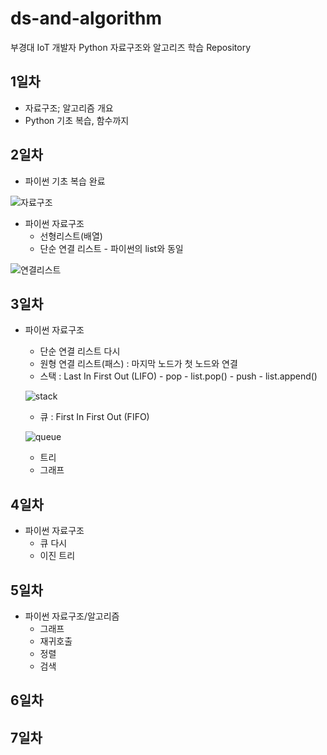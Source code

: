 # ds-and-algorithm
부경대 IoT 개발자 Python 자료구조와 알고리즈 학습 Repository

## 1일차
- 자료구조; 알고리즘 개요
- Python 기초 복습, 함수까지



## 2일차
- 파이썬 기초 복습 완료

![자료구조](https://t1.daumcdn.net/cfile/tistory/23202B4C53FDC5600C)

- 파이썬 자료구조
  - 선형리스트(배열)
  - 단순 연결 리스트 - 파이썬의 list와 동일

![연결리스트](https://upload.wikimedia.org/wikipedia/commons/9/9c/Single_linked_list.png)

## 3일차
- 파이썬 자료구조
  - 단순 연결 리스트 다시
  - 원형 연결 리스트(패스) : 마지막 노드가 첫 노드와 연결
  - 스택 : Last In First Out (LIFO)
        - pop - list.pop()
        - push - list.append()

        
   ![stack](https://cs.lmu.edu/~ray/images/stack.gif)
  - 큐 : First In First Out (FIFO)

   ![queue](https://raw.githubusercontent.com/Juhyi/ds-and-algorithm/main/imges/ds01.png)
  - 트리
  - 그래프

## 4일차
- 파이썬 자료구조
  - 큐 다시
  - 이진 트리
  
## 5일차
- 파이썬 자료구조/알고리즘
  - 그래프
  - 재귀호출
  - 정렬
  - 검색

## 6일차

## 7일차
